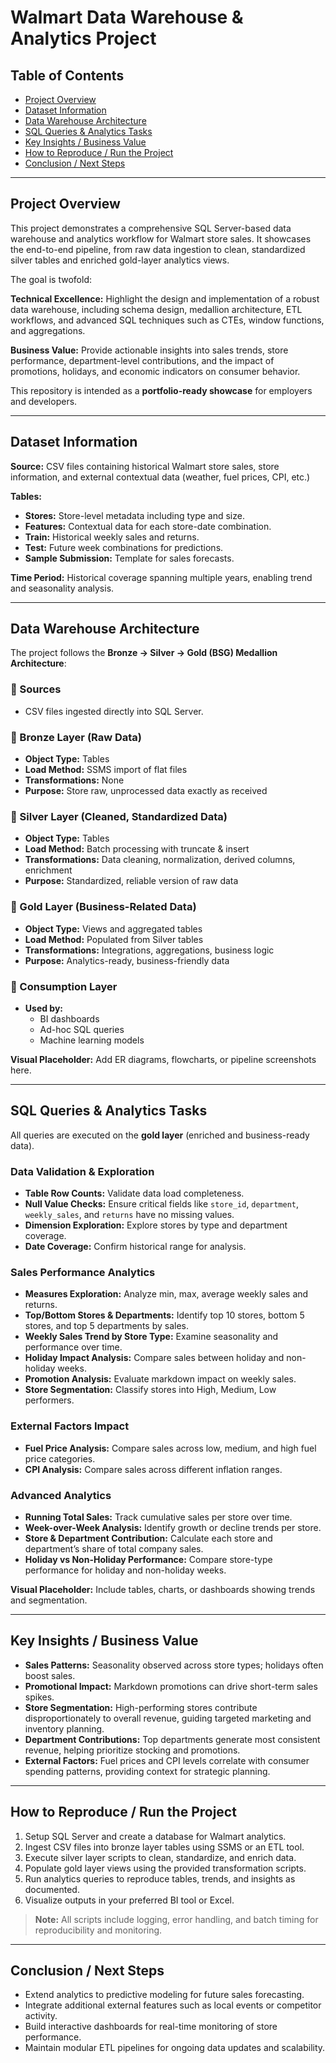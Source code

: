 # Walmart Data Warehouse & Analytics Project

## Table of Contents
- [Project Overview](#project-overview)
- [Dataset Information](#dataset-information)
- [Data Warehouse Architecture](#data-warehouse-architecture)
- [SQL Queries & Analytics Tasks](#sql-queries--analytics-tasks)
- [Key Insights / Business Value](#key-insights--business-value)
- [How to Reproduce / Run the Project](#how-to-reproduce--run-the-project)
- [Conclusion / Next Steps](#conclusion--next-steps)

---

## Project Overview
This project demonstrates a comprehensive SQL Server-based data warehouse and analytics workflow for Walmart store sales. It showcases the end-to-end pipeline, from raw data ingestion to clean, standardized silver tables and enriched gold-layer analytics views.

The goal is twofold:

**Technical Excellence:** Highlight the design and implementation of a robust data warehouse, including schema design, medallion architecture, ETL workflows, and advanced SQL techniques such as CTEs, window functions, and aggregations.

**Business Value:** Provide actionable insights into sales trends, store performance, department-level contributions, and the impact of promotions, holidays, and economic indicators on consumer behavior.

This repository is intended as a **portfolio-ready showcase** for employers and developers.

---

## Dataset Information
**Source:** CSV files containing historical Walmart store sales, store information, and external contextual data (weather, fuel prices, CPI, etc.)

**Tables:**
- **Stores:** Store-level metadata including type and size.
- **Features:** Contextual data for each store-date combination.
- **Train:** Historical weekly sales and returns.
- **Test:** Future week combinations for predictions.
- **Sample Submission:** Template for sales forecasts.

**Time Period:** Historical coverage spanning multiple years, enabling trend and seasonality analysis.

---

## Data Warehouse Architecture
The project follows the **Bronze → Silver → Gold (BSG) Medallion Architecture**:

### 🔹 Sources
- CSV files ingested directly into SQL Server.

### 🔹 Bronze Layer (Raw Data)
- **Object Type:** Tables  
- **Load Method:** SSMS import of flat files  
- **Transformations:** None  
- **Purpose:** Store raw, unprocessed data exactly as received  

### 🔹 Silver Layer (Cleaned, Standardized Data)
- **Object Type:** Tables  
- **Load Method:** Batch processing with truncate & insert  
- **Transformations:** Data cleaning, normalization, derived columns, enrichment  
- **Purpose:** Standardized, reliable version of raw data  

### 🔹 Gold Layer (Business-Related Data)
- **Object Type:** Views and aggregated tables  
- **Load Method:** Populated from Silver tables  
- **Transformations:** Integrations, aggregations, business logic  
- **Purpose:** Analytics-ready, business-friendly data  

### 🔹 Consumption Layer
- **Used by:**
  - BI dashboards
  - Ad-hoc SQL queries
  - Machine learning models

**Visual Placeholder:** Add ER diagrams, flowcharts, or pipeline screenshots here.

---

## SQL Queries & Analytics Tasks
All queries are executed on the **gold layer** (enriched and business-ready data).

### Data Validation & Exploration
- **Table Row Counts:** Validate data load completeness.  
- **Null Value Checks:** Ensure critical fields like `store_id`, `department`, `weekly_sales`, and `returns` have no missing values.  
- **Dimension Exploration:** Explore stores by type and department coverage.  
- **Date Coverage:** Confirm historical range for analysis.  

### Sales Performance Analytics
- **Measures Exploration:** Analyze min, max, average weekly sales and returns.  
- **Top/Bottom Stores & Departments:** Identify top 10 stores, bottom 5 stores, and top 5 departments by sales.  
- **Weekly Sales Trend by Store Type:** Examine seasonality and performance over time.  
- **Holiday Impact Analysis:** Compare sales between holiday and non-holiday weeks.  
- **Promotion Analysis:** Evaluate markdown impact on weekly sales.  
- **Store Segmentation:** Classify stores into High, Medium, Low performers.  

### External Factors Impact
- **Fuel Price Analysis:** Compare sales across low, medium, and high fuel price categories.  
- **CPI Analysis:** Compare sales across different inflation ranges.  

### Advanced Analytics
- **Running Total Sales:** Track cumulative sales per store over time.  
- **Week-over-Week Analysis:** Identify growth or decline trends per store.  
- **Store & Department Contribution:** Calculate each store and department’s share of total company sales.  
- **Holiday vs Non-Holiday Performance:** Compare store-type performance for holiday and non-holiday weeks.  

**Visual Placeholder:** Include tables, charts, or dashboards showing trends and segmentation.

---

## Key Insights / Business Value
- **Sales Patterns:** Seasonality observed across store types; holidays often boost sales.  
- **Promotional Impact:** Markdown promotions can drive short-term sales spikes.  
- **Store Segmentation:** High-performing stores contribute disproportionately to overall revenue, guiding targeted marketing and inventory planning.  
- **Department Contributions:** Top departments generate most consistent revenue, helping prioritize stocking and promotions.  
- **External Factors:** Fuel prices and CPI levels correlate with consumer spending patterns, providing context for strategic planning.

---

## How to Reproduce / Run the Project
1. Setup SQL Server and create a database for Walmart analytics.  
2. Ingest CSV files into bronze layer tables using SSMS or an ETL tool.  
3. Execute silver layer scripts to clean, standardize, and enrich data.  
4. Populate gold layer views using the provided transformation scripts.  
5. Run analytics queries to reproduce tables, trends, and insights as documented.  
6. Visualize outputs in your preferred BI tool or Excel.  

> **Note:** All scripts include logging, error handling, and batch timing for reproducibility and monitoring.

---

## Conclusion / Next Steps
- Extend analytics to predictive modeling for future sales forecasting.  
- Integrate additional external features such as local events or competitor activity.  
- Build interactive dashboards for real-time monitoring of store performance.  
- Maintain modular ETL pipelines for ongoing data updates and scalability.
